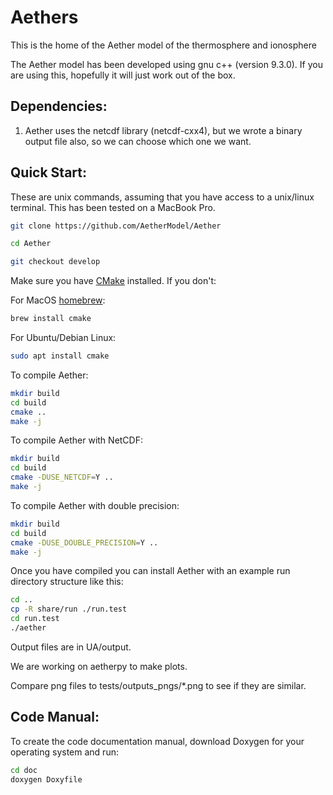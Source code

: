 # Aethers
This is the home of the Aether model of the thermosphere and ionosphere

The Aether model has been developed using gnu c++ (version 9.3.0). If
you are using this, hopefully it will just work out of the box.

## Dependencies:

1. Aether uses the netcdf library (netcdf-cxx4), but we wrote a
binary output file also, so we can choose which one we want.

## Quick Start:

These are unix commands, assuming that you have access to a unix/linux
terminal. This has been tested on a MacBook Pro.

```bash
git clone https://github.com/AetherModel/Aether
```

```bash
cd Aether
```

```bash
git checkout develop
```

Make sure you have [CMake](https://cmake.org/) installed. If you don't:

For MacOS [homebrew](https://formulae.brew.sh/formula/cmake):
```bash
brew install cmake
```

For Ubuntu/Debian Linux:
```bash
sudo apt install cmake
```

To compile Aether:
```bash
mkdir build
cd build
cmake ..
make -j
```

To compile Aether with NetCDF:
```bash
mkdir build
cd build
cmake -DUSE_NETCDF=Y ..
make -j
```

To compile Aether with double precision:
```bash
mkdir build
cd build
cmake -DUSE_DOUBLE_PRECISION=Y ..
make -j
```

Once you have compiled you can install Aether with an example run directory
structure like this:

```bash
cd ..
cp -R share/run ./run.test
cd run.test
./aether
```

Output files are in UA/output.

We are working on aetherpy to make plots.

Compare png files to tests/outputs_pngs/*.png to see if they are similar.

## Code Manual:

To create the code documentation manual, download Doxygen for your operating
system and run:

```bash
cd doc
doxygen Doxyfile
```
